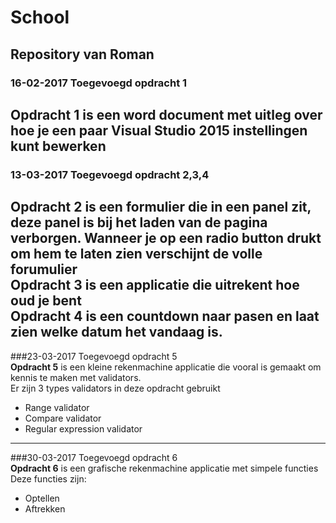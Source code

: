 # School  
## Repository van Roman  
### 16-02-2017 Toegevoegd opdracht 1  
__Opdracht 1__ is een word document met uitleg over hoe je een paar Visual Studio 2015 instellingen kunt bewerken
---  
### 13-03-2017 Toegevoegd opdracht 2,3,4  
__Opdracht 2__ is een formulier die in een panel zit, deze panel is bij het laden van de pagina verborgen. Wanneer je op een radio button drukt om hem te laten zien verschijnt de volle forumulier  
__Opdracht 3__ is een applicatie die uitrekent hoe oud je bent  
__Opdracht 4__ is een countdown naar pasen en laat zien welke datum het vandaag is.  
---  
###23-03-2017 Toegevoegd opdracht 5  
__Opdracht 5__ is een kleine rekenmachine applicatie die vooral is gemaakt om kennis te maken met validators.  
Er zijn 3 types validators in deze opdracht gebruikt
* Range validator  
* Compare validator  
* Regular expression validator  
---  
###30-03-2017 Toegevoegd opdracht 6  
__Opdracht 6__ is een grafische rekenmachine applicatie met simpele functies  
Deze functies zijn:
* Optellen
* Aftrekken